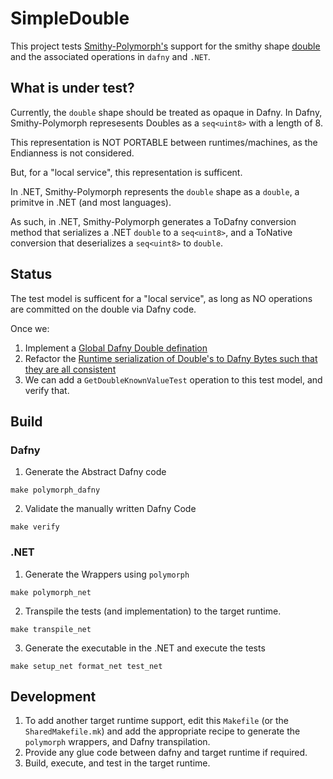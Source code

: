 # SimpleDouble

This project tests [Smithy-Polymorph's](../../smithy-polymorph) support 
for the smithy shape 
[double](https://smithy.io/2.0/spec/simple-types.html#double)
and the associated operations in `dafny` and `.NET`.

## What is under test?

Currently, the `double` shape should be treated as opaque in Dafny.
In Dafny, Smithy-Polymorph represesents Doubles as a
`seq<uint8>` with a length of 8. 

This representation is NOT PORTABLE between runtimes/machines,
as the Endianness is not considered.

But, for a "local service", this representation is sufficent.

In .NET, Smithy-Polymorph represents the `double` shape
as a `double`, a primitve in .NET (and most languages).

As such, in .NET, Smithy-Polymorph generates a ToDafny conversion
method that serializes a .NET `double` to a `seq<uint8>`,
and a ToNative conversion that deserializes a `seq<uint8>` to `double`.

## Status
The test model is sufficent for a "local service",
as long as NO operations are committed on the double
via Dafny code.

Once we:
1. Implement a [Global Dafny Double defination](https://github.com/aws/private-aws-encryption-sdk-dafny-staging/issues/120)
2. Refactor the [Runtime serialization of Double's to Dafny Bytes such that they are all consistent](https://github.com/awslabs/polymorph/issues/123)
3. We can add a `GetDoubleKnownValueTest` operation to this test model, and verify that.

## Build
### Dafny
1. Generate the Abstract Dafny code
```
make polymorph_dafny
```

2. Validate the manually written Dafny Code
```
make verify
```

### .NET
1. Generate the Wrappers using `polymorph`
```
make polymorph_net
```

2. Transpile the tests (and implementation) to the target runtime.
```
make transpile_net
```

3. Generate the executable in the .NET and execute the tests
```
make setup_net format_net test_net
```

## Development
1. To add another target runtime support,
   edit this `Makefile` (or the `SharedMakefile.mk`) and
   add the appropriate recipe to 
   generate the `polymorph` wrappers, and Dafny transpilation.
2. Provide any glue code between dafny and target runtime if required.
3. Build, execute, and test in the target runtime.
